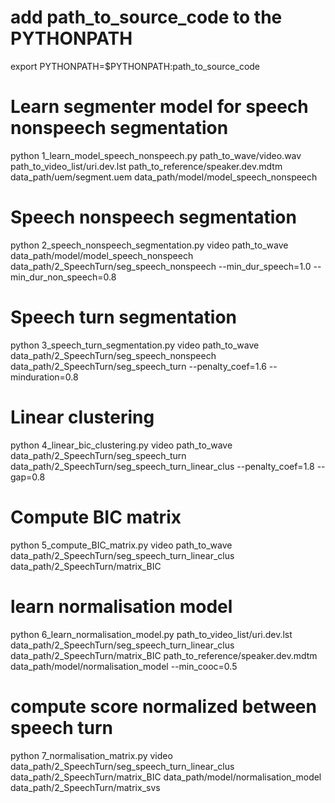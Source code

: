 
# add path_to_source_code to the PYTHONPATH

export PYTHONPATH=$PYTHONPATH:path_to_source_code

# Learn segmenter model for speech nonspeech segmentation

python 1_learn_model_speech_nonspeech.py path_to_wave/video.wav path_to_video_list/uri.dev.lst path_to_reference/speaker.dev.mdtm data_path/uem/segment.uem data_path/model/model_speech_nonspeech 

# Speech nonspeech segmentation

python 2_speech_nonspeech_segmentation.py video path_to_wave data_path/model/model_speech_nonspeech data_path/2_SpeechTurn/seg_speech_nonspeech --min_dur_speech=1.0 --min_dur_non_speech=0.8

# Speech turn segmentation

python 3_speech_turn_segmentation.py video path_to_wave data_path/2_SpeechTurn/seg_speech_nonspeech data_path/2_SpeechTurn/seg_speech_turn --penalty_coef=1.6 --minduration=0.8

# Linear clustering

python 4_linear_bic_clustering.py video path_to_wave data_path/2_SpeechTurn/seg_speech_turn data_path/2_SpeechTurn/seg_speech_turn_linear_clus --penalty_coef=1.8 --gap=0.8

# Compute BIC matrix

python 5_compute_BIC_matrix.py video path_to_wave data_path/2_SpeechTurn/seg_speech_turn_linear_clus data_path/2_SpeechTurn/matrix_BIC

# learn normalisation model

python 6_learn_normalisation_model.py path_to_video_list/uri.dev.lst data_path/2_SpeechTurn/seg_speech_turn_linear_clus data_path/2_SpeechTurn/matrix_BIC path_to_reference/speaker.dev.mdtm data_path/model/normalisation_model --min_cooc=0.5

# compute score normalized between speech turn

python 7_normalisation_matrix.py video data_path/2_SpeechTurn/seg_speech_turn_linear_clus data_path/2_SpeechTurn/matrix_BIC data_path/model/normalisation_model data_path/2_SpeechTurn/matrix_svs







